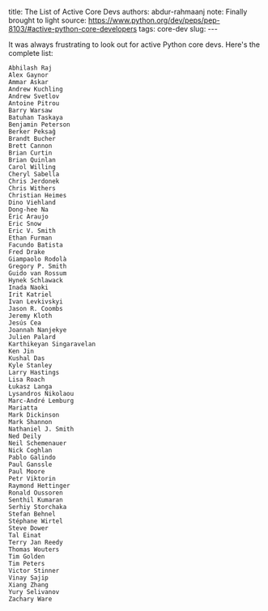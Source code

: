 title: The List of Active Core Devs
authors: abdur-rahmaanj
note: Finally brought to light
source: https://www.python.org/dev/peps/pep-8103/#active-python-core-developers
tags: core-dev
slug: ---


It was always frustrating to look out for active Python core devs. Here's the complete list:

```
Abhilash Raj
Alex Gaynor
Ammar Askar
Andrew Kuchling
Andrew Svetlov
Antoine Pitrou
Barry Warsaw
Batuhan Taskaya
Benjamin Peterson
Berker Peksağ
Brandt Bucher
Brett Cannon
Brian Curtin
Brian Quinlan
Carol Willing
Cheryl Sabella
Chris Jerdonek
Chris Withers
Christian Heimes
Dino Viehland
Dong-hee Na
Éric Araujo
Eric Snow
Eric V. Smith
Ethan Furman
Facundo Batista
Fred Drake
Giampaolo Rodolà
Gregory P. Smith
Guido van Rossum
Hynek Schlawack
Inada Naoki
Irit Katriel
Ivan Levkivskyi
Jason R. Coombs
Jeremy Kloth
Jesús Cea
Joannah Nanjekye
Julien Palard
Karthikeyan Singaravelan
Ken Jin
Kushal Das
Kyle Stanley
Larry Hastings
Lisa Roach
Łukasz Langa
Lysandros Nikolaou
Marc-André Lemburg
Mariatta
Mark Dickinson
Mark Shannon
Nathaniel J. Smith
Ned Deily
Neil Schemenauer
Nick Coghlan
Pablo Galindo
Paul Ganssle
Paul Moore
Petr Viktorin
Raymond Hettinger
Ronald Oussoren
Senthil Kumaran
Serhiy Storchaka
Stefan Behnel
Stéphane Wirtel
Steve Dower
Tal Einat
Terry Jan Reedy
Thomas Wouters
Tim Golden
Tim Peters
Victor Stinner
Vinay Sajip
Xiang Zhang
Yury Selivanov
Zachary Ware
```